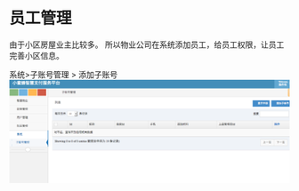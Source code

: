 # 员工管理

由于小区房屋业主比较多。 所以物业公司在系统添加员工，给员工权限，让员工完善小区信息。

系统&gt;子账号管理 &gt; 添加子账号 ![](/assets/import35.png)



